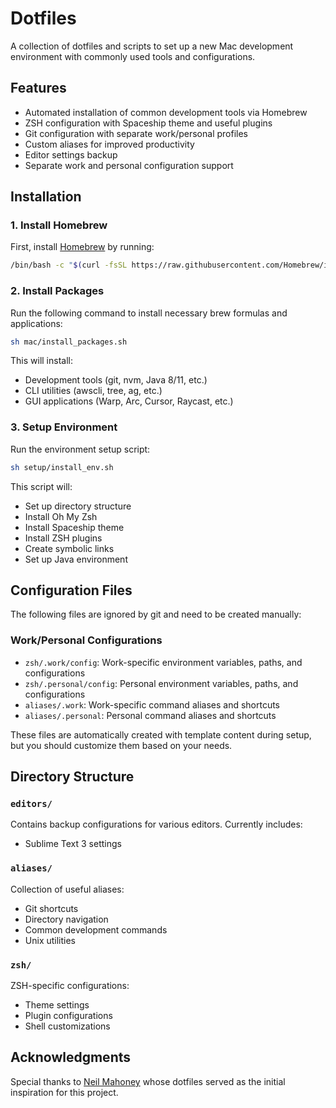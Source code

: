 # Dotfiles

A collection of dotfiles and scripts to set up a new Mac development environment with commonly used tools and configurations.

## Features

- Automated installation of common development tools via Homebrew
- ZSH configuration with Spaceship theme and useful plugins
- Git configuration with separate work/personal profiles
- Custom aliases for improved productivity
- Editor settings backup
- Separate work and personal configuration support

## Installation

### 1. Install Homebrew

First, install [Homebrew](https://brew.sh/) by running:

```bash
/bin/bash -c "$(curl -fsSL https://raw.githubusercontent.com/Homebrew/install/master/install.sh)"
```

### 2. Install Packages

Run the following command to install necessary brew formulas and applications:

```bash
sh mac/install_packages.sh
```

This will install:
- Development tools (git, nvm, Java 8/11, etc.)
- CLI utilities (awscli, tree, ag, etc.)
- GUI applications (Warp, Arc, Cursor, Raycast, etc.)

### 3. Setup Environment

Run the environment setup script:

```bash
sh setup/install_env.sh
```

This script will:
- Set up directory structure
- Install Oh My Zsh
- Install Spaceship theme
- Install ZSH plugins
- Create symbolic links
- Set up Java environment

## Configuration Files

The following files are ignored by git and need to be created manually:

### Work/Personal Configurations
- `zsh/.work/config`: Work-specific environment variables, paths, and configurations
- `zsh/.personal/config`: Personal environment variables, paths, and configurations
- `aliases/.work`: Work-specific command aliases and shortcuts
- `aliases/.personal`: Personal command aliases and shortcuts

These files are automatically created with template content during setup, but you should customize them based on your needs.

## Directory Structure

### `editors/`
Contains backup configurations for various editors. Currently includes:
- Sublime Text 3 settings

### `aliases/`
Collection of useful aliases:
- Git shortcuts
- Directory navigation
- Common development commands
- Unix utilities

### `zsh/`
ZSH-specific configurations:
- Theme settings
- Plugin configurations
- Shell customizations

## Acknowledgments

Special thanks to [Neil Mahoney](https://github.com/nmahoney/dotfiles) whose dotfiles served as the initial inspiration for this project.
